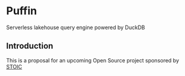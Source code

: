 # Puffin
Serverless lakehouse query engine powered by DuckDB


## Introduction
This is a proposal for an upcoming Open Source project sponsored by [STOIC](https://stoic.com/)

